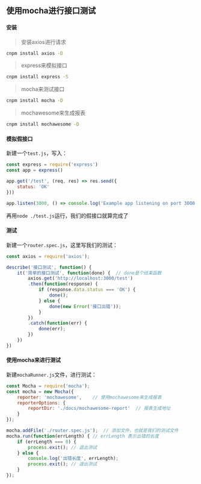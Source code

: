 ## 使用mocha进行接口测试



#### 安装

> 安装axios进行请求

```bash
cnpm install axios -D
```

> express来模拟接口

```bash
cnpm install express -S
```

> mocha来测试接口

```bash
cnpm install mocha -D
```

> mochawesome来生成报表

```bash
cnpm install mochawesome -D
```



#### 模拟假接口

新建一个`test.js`，写入：

```javascript
const express = require('express')
const app = express()

app.get('/test', (req, res) => res.send({
	status: 'OK'
}))

app.listen(3000, () => console.log('Example app listening on port 3000!'))
```

再用`node ./test.js`运行，我们的假接口就算完成了



#### 测试

新建一个`router.spec.js`，这里写我们的测试：

```javascript
const axios = require('axios');

describe('接口测试', function() {
	it('简单的接口测试', function(done) {	// done是个结束函数
		axios.get('http://localhost:3000/test')
		.then(function(response) {
			if (response.data.status === 'OK') {
				done();
			} else {
				done(new Error('接口出错'));
			}
		})
		.catch(function(err) {
			done(err);
		})
	})
})
```



#### 使用mocha来进行测试

新建`mochaRunner.js`文件，进行测试：

```javascript
const Mocha = require('mocha');
const mocha = new Mocha({
	reporter: 'mochawesome',	// 使用mochawesome来生成报表
	reporterOptions: {
		reportDir: './docs/mochawesome-report'	// 报表生成地址
	}
});

mocha.addFile('./router.spec.js');	// 添加文件，也就是我们的测试文件
mocha.run(function(errLength) {	// errLength 表示出错的长度
	if (errLength === 0) {
		process.exit();	// 退出测试
	} else {
		console.log('出错长度', errLength);
		process.exit();	// 退出测试
	}
});
```

